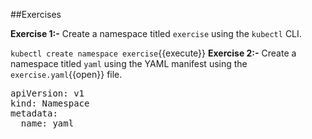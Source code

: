 ##Exercises

**Exercise 1:-**
Create a namespace titled `exercise` using the `kubectl` CLI.

`kubectl create namespace exercise`{{execute}}
**Exercise 2:-**
Create a namespace titled `yaml` using the YAML manifest using the `exercise.yaml`{{open}} file.

<pre class="file"
data-filename="exercise.yaml"
data-target="replace">
apiVersion: v1
kind: Namespace
metadata:
  name: yaml</pre>
